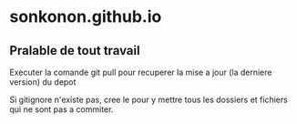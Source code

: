 # sonkonon.github.io

## Pralable de tout travail

Executer la comande git pull pour recuperer la mise a jour (la derniere version) du depot

Si gitignore n'existe pas, cree le pour y mettre tous les dossiers et fichiers qui ne sont pas a commiter.
